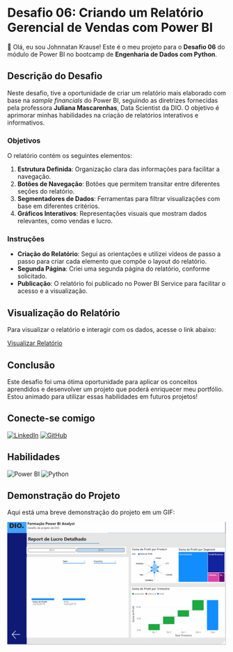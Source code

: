 # Desafio 06: Criando um Relatório Gerencial de Vendas com Power BI

👋 Olá, eu sou Johnnatan Krause! Este é o meu projeto para o **Desafio 06** do módulo de Power BI no bootcamp de **Engenharia de Dados com Python**.

## Descrição do Desafio

Neste desafio, tive a oportunidade de criar um relatório mais elaborado com base na *sample financials* do Power BI, seguindo as diretrizes fornecidas pela professora **Juliana Mascarenhas**, Data Scientist da DIO. O objetivo é aprimorar minhas habilidades na criação de relatórios interativos e informativos.

### Objetivos

O relatório contém os seguintes elementos:

1. **Estrutura Definida**: Organização clara das informações para facilitar a navegação.
2. **Botões de Navegação**: Botões que permitem transitar entre diferentes seções do relatório.
3. **Segmentadores de Dados**: Ferramentas para filtrar visualizações com base em diferentes critérios.
4. **Gráficos Interativos**: Representações visuais que mostram dados relevantes, como vendas e lucro.

### Instruções

- **Criação do Relatório**: Segui as orientações e utilizei vídeos de passo a passo para criar cada elemento que compõe o layout do relatório.
- **Segunda Página**: Criei uma segunda página do relatório, conforme solicitado.
- **Publicação**: O relatório foi publicado no Power BI Service para facilitar o acesso e a visualização.

## Visualização do Relatório

Para visualizar o relatório e interagir com os dados, acesse o link abaixo:

[Visualizar Relatório](https://app.powerbi.com/groups/me/list?experience=power-bi)

## Conclusão

Este desafio foi uma ótima oportunidade para aplicar os conceitos aprendidos e desenvolver um projeto que poderá enriquecer meu portfólio. Estou animado para utilizar essas habilidades em futuros projetos!

## Conecte-se comigo

[![LinkedIn](https://img.shields.io/badge/LinkedIn-0077B5?style=for-the-badge&logo=linkedin&logoColor=white)](https://www.linkedin.com/in/johnnatankrause/)
[![GitHub](https://img.shields.io/badge/GitHub-100000?style=for-the-badge&logo=github&logoColor=white)](https://github.com/JohnnatanKrause)

## Habilidades

![Power BI](https://img.shields.io/badge/Power%20BI-F2C94C?style=for-the-badge&logo=powerbi&logoColor=black)
![Python](https://img.shields.io/badge/python-3670A0?style=for-the-badge&logo=python&logoColor=ffdd54)

## Demonstração do Projeto

Aqui está uma breve demonstração do projeto em um GIF:

![Demonstração do Relatório](https://github.com/JohnnatanKrause/Desafio-06-DIO-Criando-um-Relat-rio-Gerencial-de-Vendas-com-Power-BI/blob/master/Teste%20de%20Projeto%20do%20desafio.gif?raw=true)


